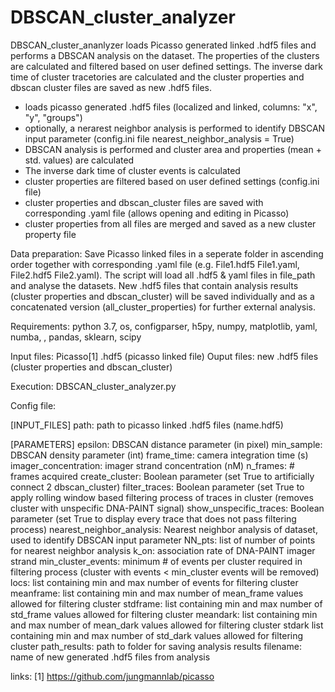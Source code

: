 # DBSCAN_cluster_analyzer

DBSCAN_cluster_ananlyzer loads Picasso generated linked .hdf5 files and performs a DBSCAN analysis on the dataset. The properties of the clusters are calculated and filtered based on user defined settings. 
The inverse dark time of cluster tracetories are calculated and the cluster properties and dbscan cluster files are saved as new .hdf5 files. 
- loads picasso generated .hdf5 files (localized and linked, columns: "x", "y", "groups")
- optionally, a nerarest neighbor analysis is performed to identify DBSCAN input parameter (config.ini file nearest_neighbor_analysis = True)
- DBSCAN analysis is performed and cluster area and properties (mean + std. values) are calculated
- The inverse dark time of cluster events is calculated
- cluster properties are filtered based on user defined settings (config.ini file)
- cluster properties and dbscan_cluster files are saved with corresponding .yaml file (allows opening and editing in Picasso)
- cluster properties from all files are merged and saved as a new cluster property file

Data preparation: 
Save Picasso linked files in a seperate folder in ascending order together with corresponding .yaml file (e.g. File1.hdf5 File1.yaml, File2.hdf5 File2.yaml). The script will load all .hdf5 & yaml files in file_path and analyse the datasets. New .hdf5 files that contain analysis results (cluster properties and dbscan_cluster) will be saved individually and as a concatenated version (all_cluster_properties) for further external analysis. 

Requirements: python 3.7, os, configparser, h5py, numpy, matplotlib, yaml, numba, , pandas, sklearn, scipy

Input files: Picasso[1] .hdf5 (picasso linked file)
Ouput files: new .hdf5 files (cluster properties and dbscan_cluster)

Execution: DBSCAN_cluster_analyzer.py

Config file:

[INPUT_FILES] path: path to picasso linked .hdf5 files (name.hdf5)

[PARAMETERS] 
epsilon: DBSCAN distance parameter (in pixel)
min_sample: DBSCAN density parameter (int)
frame_time: camera integration time (s)
imager_concentration: imager strand concentration (nM)
n_frames: # frames acquired
create_cluster: Boolean parameter (set True to artificially connect 2 dbscan_cluster)
filter_traces: Boolean parameter (set True to apply rolling window based filtering process of traces in cluster (removes cluster with unspecific DNA-PAINT signal)
show_unspecific_traces: Boolean parameter (set True to display every trace that does not pass filtering process)
nearest_neighbor_analysis: Nearest neighbor analysis of dataset, used to identify DBSCAN input parameter
NN_pts: list of number of points for nearest neighbor analysis
k_on: association rate of DNA-PAINT imager strand
min_cluster_events: minimum # of events per cluster required in filtering process (cluster with events < min_cluster events will be removed)
locs: list containing min and max number of events for filtering cluster
meanframe: list containing min and max number of mean_frame values allowed for filtering cluster
stdframe: list containing min and max number of std_frame values allowed for filtering cluster
meandark: list containing min and max number of mean_dark values allowed for filtering cluster
stdark  list containing min and max number of std_dark values allowed for filtering cluster
path_results: path to folder for saving analysis results
filename: name of new generated .hdf5 files from analysis


links: [1] https://github.com/jungmannlab/picasso
